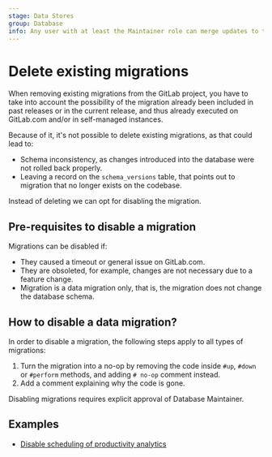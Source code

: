 ```yaml
---
stage: Data Stores
group: Database
info: Any user with at least the Maintainer role can merge updates to this content. For details, see https://docs.gitlab.com/ee/development/development_processes.html#development-guidelines-review.
---
```


# Delete existing migrations

When removing existing migrations from the GitLab project, you have to take into account
the possibility of the migration already been included in past releases or in the current release, and thus already executed on GitLab.com and/or in self-managed instances.

Because of it, it's not possible to delete existing migrations, as that could lead to:

- Schema inconsistency, as changes introduced into the database were not rolled back properly.
- Leaving a record on the `schema_versions` table, that points out to migration that no longer exists on the codebase.

Instead of deleting we can opt for disabling the migration.

## Pre-requisites to disable a migration

Migrations can be disabled if:

- They caused a timeout or general issue on GitLab.com.
- They are obsoleted, for example, changes are not necessary due to a feature change.
- Migration is a data migration only, that is, the migration does not change the database schema.

## How to disable a data migration?

In order to disable a migration, the following steps apply to all types of migrations:

1. Turn the migration into a no-op by removing the code inside `#up`, `#down`
   or `#perform` methods, and adding `# no-op` comment instead.
1. Add a comment explaining why the code is gone.

Disabling migrations requires explicit approval of Database Maintainer.

## Examples

- [Disable scheduling of productivity analytics](https://gitlab.com/gitlab-org/gitlab/-/merge_requests/17253)
